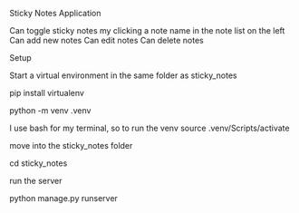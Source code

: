 Sticky Notes Application

Can toggle sticky notes my clicking a note name in the note list on the left
Can add new notes
Can edit notes
Can delete notes

Setup

Start a virtual environment in the same folder as sticky_notes

pip install virtualenv

python -m venv .venv

I use bash for my terminal, so to run the venv
source .venv/Scripts/activate

move into the sticky_notes folder

cd sticky_notes

run the server

python manage.py runserver
